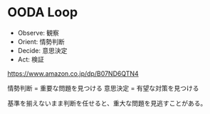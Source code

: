 # OODA Loop

- Observe: 観察
- Orient: 情勢判断
- Decide: 意思決定
- Act: 検証

https://www.amazon.co.jp/dp/B07ND6QTN4

情勢判断 = 重要な問題を見つける
意思決定 = 有望な対策を見つける

基準を揃えないまま判断を任せると、重大な問題を見逃すことがある。
